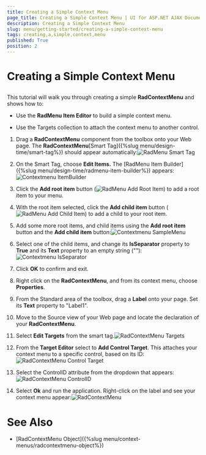 ```yaml
---
title: Creating a Simple Context Menu
page_title: Creating a Simple Context Menu | UI for ASP.NET AJAX Documentation
description: Creating a Simple Context Menu
slug: menu/getting-started/creating-a-simple-context-menu
tags: creating,a,simple,context,menu
published: True
position: 2
---
```


# Creating a Simple Context Menu



## 

This tutorial will walk you through creating a simple __RadContextMenu__ and shows how to:

* Use the __RadMenu Item Editor__ to build a simple context menu.

* Use the Targets collection to attach the context menu to another control.

1. Drag a __RadContextMenu__ component from the toolbox onto your Web page. The __RadContextMenu__[Smart Tag]({%slug menu/design-time/smart-tag%}) should appear automatically:![RadMenu Smart Tag](images/menu_smarttag.png)

1. On the Smart Tag, choose __Edit Items.__ The [RadMenu Item Builder]({%slug menu/design-time/radmenu-item-builder%}) appears:![Contextmenu ItemBuilder](images/menu_contextmenuitembuilder.png)

1. Click the __Add root item__ button (![RadMenu Add Root Item](images/menu_addrootitem.png)) to add a root item to your menu.

1. With the root item selected, click the __Add child item__ button (![RadMenu Add Child Item](images/menu_addchilditem.png)) to add a child to your root item.

1. Add some more root items, and child items using the __Add root item__ button and the __Add child item__ button:![Contextmenu SampleMenu](images/menu_contextmenusamplemenu.png)

1. Select one of the child items, and change its __IsSeparator__ property to __True__ and its __Text__ property to an empty string (""):![Contextmenu IsSeparator](images/menu_contextmenuisseparator.png)

1. Click __OK__ to confirm and exit.

1. Right click on the __RadContextMenu__, and from its context menu, choose __Properties__.

1. From the Standard area of the toolbox, drag a __Label__ onto your page. Set its __Text__ property to "Label1".

1. Move to the Source view of your Web page and locate the declaration of your __RadContextMenu__.

1. Select __Edit Targets__ from the smart tag.![RadContextMenu Targets](images/menu_targets.png)

1. From the __Target Editor__ select to __Add Control Target__. This attaches your context menu to a specific control, based on its ID:![RadContextMenu Control Target](images/menu_controltarget.png)

1. Select the ControlID attribute from the dropdown that appears:![RadContextMenu ControlID](images/menu_controlid.png)

1. Select __Ok__ and run the application. Right-click on the label and see your context menu appear:![RadContextMenu](images/menu_contextmenu1.png)

# See Also

 * [RadContextMenu Object]({%slug menu/context-menus/radcontextmenu-object%})
